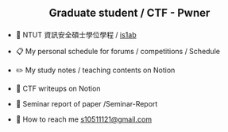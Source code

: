 
## <p align="center">Graduate student / CTF - Pwner</p>

- 🏫 NTUT 資訊安全碩士學位學程 / [is1ab](https://is1ab.com/#/Member/2023/Eason) 

- 📋 My personal schedule for forums / competitions / Schedule

- ✏️ My study notes / teaching contents on Notion
  
- 🚩 CTF writeups on Notion

- 📑 Seminar report of paper /Seminar-Report
  
- 📨 How to reach me [s10511121@gmail.com](mailto:s10511121@gmail.com)

<!---
eason89124/eason89124 is a ✨ special ✨ repository because its `README.md` (this file) appears on your GitHub profile.
You can click the Preview link to take a look at your changes.
--->
